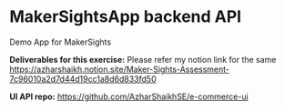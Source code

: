 # MakerSightsApp backend API
Demo App for MakerSights

**Deliverables for this exercise:**
Please refer my notion link for the same
https://azharshaikh.notion.site/Maker-Sights-Assessment-7c96010a2d7d44d19cc1a8d6d833fd50

**UI API repo:**
https://github.com/AzharShaikhSE/e-commerce-ui


